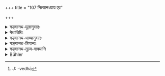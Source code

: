 +++
title = "107 नित्यानध्याय एव"

+++

<details><summary>गङ्गानथ-मूलानुवादः</summary>

In villages and cities, it is always unfit for study, for those who seek for perfect merit; as also in foul-shelling places.—(107).
</details>

<details><summary>मेधातिथिः</summary>

निपुणं धर्मं ये कामयन्ते ते **ग्रामनगयोर्** नाधीयीरन् । **धर्म**शब्दश् च स्वर्गादौ धर्मफले वर्तते । यदि वाधर्मेणाननुवेधो[^१९०] **धर्मस्य नैपुण्यम्**, तेन सुपरिपूर्णो विध्यर्थो ऽनुष्ठितो भवति । अतश् चाशक्तस्यानुज्ञानं भवति । **पूतिगन्धः** कुत्सितगन्धः, तस्मिन् नासिकापथं गच्छत्य् **अनध्यायः** । **सर्वशः** सर्वस्मिन् शवगन्धे ऽपि ॥ ४.१०७ ॥


[^१९०]:
     J: -vedhā
</details>

<details><summary>गङ्गानथ-भाष्यानुवादः</summary>

Those who desire perfect merit, should not study in villages and cities.—The term, ‘*dharma*,’ ‘*merit*’ *stands* for the *result* of merit, in the shape of Heaven, &c. Or, the ‘perfection of merit’ may consist in freedom from all contact with demerit; whereby the entire purport of an Injunction becomes fulfilled. This would imply that the said study may be permissible in cases of disability.

‘*Foul-smelling places*.’— There should be no studying in a place where evil smell reaches the nose.

‘*All*’—*i*.*e*., in all cases of foul smell; *e.g*., even when there is smell of a dead body.—(107)
</details>

<details><summary>गङ्गानथ-टिप्पन्यः</summary>

This verse is quoted in *Vīramitrodaya* (Saṃskāra, p. 534), which explains ‘*Dharmanaipuṇyakāmāḥ*’ as ‘those who have not yet got up the Veda adding that for those who have already got up the Veda, there would be nothing wrong in reading it in the village’;—in *Hemādri* (Kāla, p. 771), which has the following notes:—Those who have completed their studies and carry it on further only for the sake of acquiring spiritual merit are here spoken of as ‘*Dharmanaipuṇyakāma*’, those still engaged in elementary studies are called ‘*vidyānaipuṇyakāma*’; it is for the former that reading in villages and towns is here prohibited;—in
*Smṛticandrikā* (Saṃskāra, p. 161), which has the same note and adds
that the implication is that for those who are ‘*vidyānaipuṇyakāma*,’ reading in villages and towns is not forbidden;—and in
*Gadādharapaddhati* (Kāla, p. 194), which notes that the holidays laid
down for the ‘*dharmanaipuṇayakāma*’ are not meant for others.
</details>

<details><summary>गङ्गानथ-तुल्य-वाक्यानि</summary>

*Gautama* (16.19).—‘In the proximity of rotting smell, dead body,
Caṇḍāla or Śūdra.’

*Gautama* (16.46).—‘According to some, in the city, it is always unfit
for study.’

*Bodhāyana* (1.11.23).—‘When there is rotting smell in the wind, when
there is fog, and when there are sounds of dancing, music, musical instruments, weeping, and Sāma-singing,—it will be unfit for study so long as these last.’

*Āpastamba Dharmasūtra* (1.10.24).—‘Hotting smell.’

Do. (1.10.31).—‘Unseasonable clouds, halos round the sun and the moon, rainbow, rotting smell in the wind, fog,—in all these cases, it will he unfit for study, till they last.’

*Vaśiṣṭha* (13.5).—‘At sunset, during the twilight, if there is a dead
body in the house, or a Caṇḍāla, in cities, in places where cowdung has been lying overnight, or which bear marks of the cowdung, near the cremation-ground, while one is lying down, or after one has taken part in a Śrāddha.’

*Yājñavalkya* (1.150).—‘When there is dust-storm or fiery quarters,
during the twilights, when there is fog or when there is danger, while one is running, when there is rotting smell, and when a gentleman-visitor has come to the house.’

*Bharadvāja* (Vīramitrodaya-Saṃskāra, p. 530).—‘When there are
fire-portents or dust-storm there should be no reading in the village.’

*Āpastamba* (Do.).—‘When there is meteor-fall or fire-portent, there
should he cessation of the study of all subjects till they last.’
</details>

<details><summary>Bühler</summary>

107	For those who wish to acquire exceedingiy great merit, a continual interruption of the Veda-study (is prescribed) in villages and in towns, and (the Veda-study must) always (cease) when any kind of foul smell (is perceptible).
</details>
